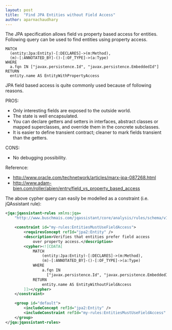 ```yaml
---
layout: post
title:  "Find JPA Entities without Field Access"
author: aparnachaudhary
---
```


The JPA specification allows field vs property based access for entities. Following query can be used to find entities using property access.


```
MATCH
  (entity:Jpa:Entity)-[:DECLARES]->(m:Method),
  (m)-[:ANNOTATED_BY]-()-[:OF_TYPE]->(a:Type)
WHERE
  a.fqn IN ["javax.persistence.Id", "javax.persistence.EmbeddedId"]
RETURN
  entity.name AS EntityWithPropertyAccess
```

JPA field based access is quite commonly used because of following reasons.

PROS:

* Only interesting fields are exposed to the outside world.
* The state is well encapsulated.
* You can declare getters and setters in interfaces, abstract classes or mapped superclasses, and override them in the concrete subclasses.
* It is easier to define transient contract; cleaner to mark fields transient than the getters.

CONS:

* No debugging possibility.

Reference:

* http://www.oracle.com/technetwork/articles/marx-jpa-087268.html
* http://www.adam-bien.com/roller/abien/entry/field_vs_property_based_access

The above cypher query can easily be modelled as a constraint (i.e. jQAssistant rule):

```xml
<jqa:jqassistant-rules xmlns:jqa=
	"http://www.buschmais.com/jqassistant/core/analysis/rules/schema/v1.0">

	<constraint id="my-rules:EntitiesMustUseFieldAccess">
		<requiresConcept refId="jpa2:Entity" />
		<description>Verifies that entities prefer field access 
			over property access.</description>
		<cypher><![CDATA[
            MATCH
               	(entity:Jpa:Entity)-[:DECLARES]->(m:Method),
				(m)-[:ANNOTATED_BY]-()-[:OF_TYPE]->(a:Type)
            WHERE 
               	a.fqn IN
				  ["javax.persistence.Id", "javax.persistence.EmbeddedId"]
            RETURN
               	entity.name AS EntityWithoutFieldAccess
        ]]></cypher>
	</constraint>

	<group id="default">
		<includeConcept refId="jpa2:Entity" />
		<includeConstraint refId="my-rules:EntitiesMustUseFieldAccess" />
	</group>
</jqa:jqassistant-rules>
```
